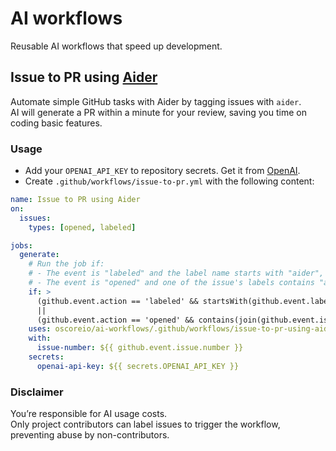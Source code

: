 # AI workflows
Reusable AI workflows that speed up development.

## Issue to PR using [Aider](https://aider.chat/)

Automate simple GitHub tasks with Aider by tagging issues with `aider`.  
AI will generate a PR within a minute for your review, saving you time on coding basic features.

### Usage
- Add your `OPENAI_API_KEY` to repository secrets. Get it from [OpenAI](https://platform.openai.com/api-keys).
- Create `.github/workflows/issue-to-pr.yml` with the following content:

```yaml
name: Issue to PR using Aider
on:
  issues:
    types: [opened, labeled]

jobs:
  generate:
    # Run the job if:
    # - The event is "labeled" and the label name starts with "aider", OR
    # - The event is "opened" and one of the issue's labels contains "aider"
    if: >
      (github.event.action == 'labeled' && startsWith(github.event.label.name, 'aider'))
      ||
      (github.event.action == 'opened' && contains(join(github.event.issue.labels.*.name, ' '), 'aider'))
    uses: oscoreio/ai-workflows/.github/workflows/issue-to-pr-using-aider.yml@main
    with:
      issue-number: ${{ github.event.issue.number }}
    secrets:
      openai-api-key: ${{ secrets.OPENAI_API_KEY }}
```

### Disclaimer

You’re responsible for AI usage costs.  
Only project contributors can label issues to trigger the workflow, preventing abuse by non-contributors.